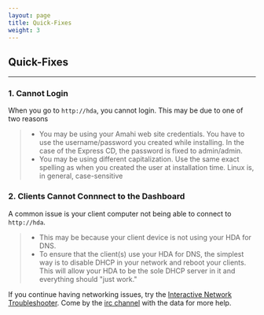 ```yaml
---
layout: page
title: Quick-Fixes
weight: 3
---
```

## Quick-Fixes
------------------

### 1. Cannot Login
When you go to `http://hda`, you cannot login. This may be due to one of two reasons

> * You may be using your Amahi web site credentials. You have to use the username/password you created while installing. In the case of the Express CD, the password is fixed to admin/admin.
> * You may be using different capitalization. Use the same exact spelling as when you created the user at installation time. Linux is, in general, case-sensitive

### 2. Clients Cannot Connnect to the Dashboard

A common issue is your client computer not being able to connect to `http://hda`.
> * This may be because your client device is not using your HDA for DNS.
> * To ensure that the client(s) use your HDA for DNS, the simplest way is to disable DHCP in your network and reboot your clients. This will allow your HDA to be the sole DHCP server in it and everything should "just work."

If you continue having networking issues, try the [Interactive Network Troubleshooter](http://wiki.amahi.org/index.php/Network_troubleshooting). Come by the [irc channel](http://talk.amahi.org) with the data for more help.
